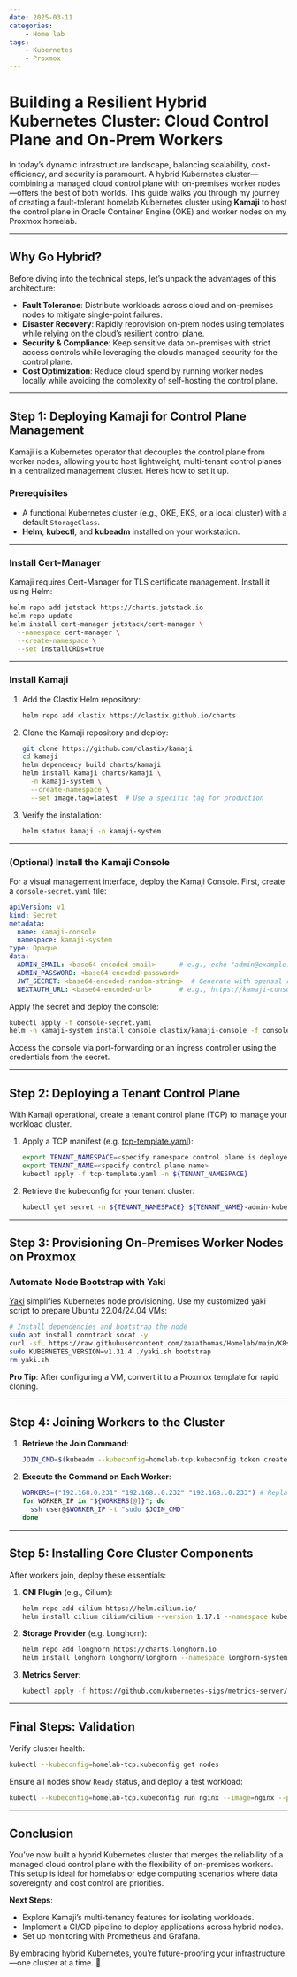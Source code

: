 ```yaml
---
date: 2025-03-11
categories:
    - Home lab
tags:
    - Kubernetes
    - Proxmox
---
```


# Building a Resilient Hybrid Kubernetes Cluster: Cloud Control Plane and On-Prem Workers

In today’s dynamic infrastructure landscape, balancing scalability, cost-efficiency, and security is paramount. A hybrid Kubernetes cluster—combining a managed cloud control plane with on-premises worker nodes—offers the best of both worlds. This guide walks you through my journey of creating a fault-tolerant homelab Kubernetes cluster using **Kamaji** to host the control plane in Oracle Container Engine (OKE) and worker nodes on my Proxmox homelab.

---

## **Why Go Hybrid?**

Before diving into the technical steps, let’s unpack the advantages of this architecture:

- **Fault Tolerance**: Distribute workloads across cloud and on-premises nodes to mitigate single-point failures.
- **Disaster Recovery**: Rapidly reprovision on-prem nodes using templates while relying on the cloud’s resilient control plane.
- **Security & Compliance**: Keep sensitive data on-premises with strict access controls while leveraging the cloud’s managed security for the control plane.
- **Cost Optimization**: Reduce cloud spend by running worker nodes locally while avoiding the complexity of self-hosting the control plane.

---

## **Step 1: Deploying Kamaji for Control Plane Management**

Kamaji is a Kubernetes operator that decouples the control plane from worker nodes, allowing you to host lightweight, multi-tenant control planes in a centralized management cluster. Here’s how to set it up.

### **Prerequisites**

- A functional Kubernetes cluster (e.g., OKE, EKS, or a local cluster) with a default `StorageClass`.
- **Helm**, **kubectl**, and **kubeadm** installed on your workstation.

---

### **Install Cert-Manager**

Kamaji requires Cert-Manager for TLS certificate management. Install it using Helm:

```bash
helm repo add jetstack https://charts.jetstack.io
helm repo update
helm install cert-manager jetstack/cert-manager \
  --namespace cert-manager \
  --create-namespace \
  --set installCRDs=true
```

---

### **Install Kamaji**

1. Add the Clastix Helm repository:
   ```bash
   helm repo add clastix https://clastix.github.io/charts
   ```

2. Clone the Kamaji repository and deploy:
   ```bash
   git clone https://github.com/clastix/kamaji
   cd kamaji
   helm dependency build charts/kamaji
   helm install kamaji charts/kamaji \
     -n kamaji-system \
     --create-namespace \
     --set image.tag=latest  # Use a specific tag for production
   ```

3. Verify the installation:
   ```bash
   helm status kamaji -n kamaji-system
   ```

---

### **(Optional) Install the Kamaji Console**

For a visual management interface, deploy the Kamaji Console. First, create a `console-secret.yaml` file:

```yaml
apiVersion: v1
kind: Secret
metadata:
  name: kamaji-console
  namespace: kamaji-system
type: Opaque
data:
  ADMIN_EMAIL: <base64-encoded-email>      # e.g., echo "admin@example.com" | base64
  ADMIN_PASSWORD: <base64-encoded-password>
  JWT_SECRET: <base64-encoded-random-string>  # Generate with openssl rand -hex 32
  NEXTAUTH_URL: <base64-encoded-url>       # e.g., https://kamaji-console.example.com/ui
```

Apply the secret and deploy the console:

```bash
kubectl apply -f console-secret.yaml
helm -n kamaji-system install console clastix/kamaji-console -f console-values.yaml
```

Access the console via port-forwarding or an ingress controller using the credentials from the secret.

---

## **Step 2: Deploying a Tenant Control Plane**

With Kamaji operational, create a tenant control plane (TCP) to manage your workload cluster.

1. Apply a TCP manifest (e.g. [tcp-template.yaml](https://raw.githubusercontent.com/zazathomas/Homelab/refs/heads/main/K8s/kamaji/tcp-template.yaml)):
   ```bash
   export TENANT_NAMESPACE=<specify namespace control plane is deployed>
   export TENANT_NAME=<specify control plane name>
   kubectl apply -f tcp-template.yaml -n ${TENANT_NAMESPACE}
   ```

2. Retrieve the kubeconfig for your tenant cluster:
   ```bash
   kubectl get secret -n ${TENANT_NAMESPACE} ${TENANT_NAME}-admin-kubeconfig -o jsonpath='{.data.admin\.conf}' | base64 -d > homelab-tcp.kubeconfig
   ```

---

## **Step 3: Provisioning On-Premises Worker Nodes on Proxmox**

### **Automate Node Bootstrap with Yaki**

[Yaki](https://github.com/clastix/yaki) simplifies Kubernetes node provisioning. Use my customized yaki script to prepare Ubuntu 22.04/24.04 VMs:

```bash
# Install dependencies and bootstrap the node
sudo apt install conntrack socat -y
curl -sfL https://raw.githubusercontent.com/zazathomas/Homelab/main/K8s/kamaji/yaki.sh > yaki.sh && chmod +x yaki.sh
sudo KUBERNETES_VERSION=v1.31.4 ./yaki.sh bootstrap
rm yaki.sh
```

**Pro Tip**: After configuring a VM, convert it to a Proxmox template for rapid cloning.

---

## **Step 4: Joining Workers to the Cluster**

1. **Retrieve the Join Command**:
   ```bash
   JOIN_CMD=$(kubeadm --kubeconfig=homelab-tcp.kubeconfig token create --print-join-command)
   ```

2. **Execute the Command on Each Worker**:
   ```bash
   WORKERS=("192.168.0.231" "192.168..0.232" "192.168..0.233") # Replace this with your worker IPs
   for WORKER_IP in "${WORKERS[@]}"; do
     ssh user@$WORKER_IP -t "sudo $JOIN_CMD"
   done
   ```

---

## **Step 5: Installing Core Cluster Components**

After workers join, deploy these essentials:

1. **CNI Plugin** (e.g., Cilium):
   ```bash
   helm repo add cilium https://helm.cilium.io/
   helm install cilium cilium/cilium --version 1.17.1 --namespace kube-system
   ```

2. **Storage Provider** (e.g. Longhorn):
   ```bash
   helm repo add longhorn https://charts.longhorn.io
   helm install longhorn longhorn/longhorn --namespace longhorn-system --create-namespace --version 1.8.1
   ```

3. **Metrics Server**:
   ```bash
   kubectl apply -f https://github.com/kubernetes-sigs/metrics-server/releases/latest/download/components.yaml
   ```

---

## **Final Steps: Validation**

Verify cluster health:

```bash
kubectl --kubeconfig=homelab-tcp.kubeconfig get nodes
```

Ensure all nodes show `Ready` status, and deploy a test workload:

```bash
kubectl --kubeconfig=homelab-tcp.kubeconfig run nginx --image=nginx --port=80
```

---

## **Conclusion**

You’ve now built a hybrid Kubernetes cluster that merges the reliability of a managed cloud control plane with the flexibility of on-premises workers. This setup is ideal for homelabs or edge computing scenarios where data sovereignty and cost control are priorities.

**Next Steps**:
- Explore Kamaji’s multi-tenancy features for isolating workloads.
- Implement a CI/CD pipeline to deploy applications across hybrid nodes.
- Set up monitoring with Prometheus and Grafana.

By embracing hybrid Kubernetes, you’re future-proofing your infrastructure—one cluster at a time. 🚀

